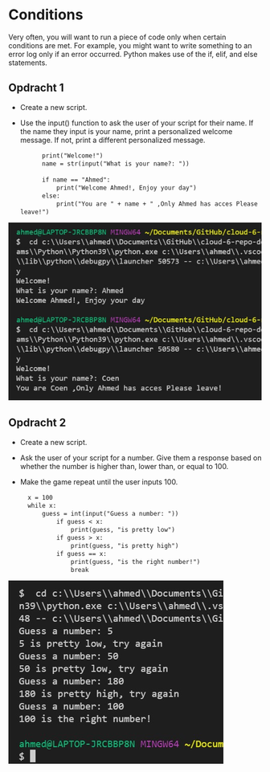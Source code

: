# Conditions
Very often, you will want to run a piece of code only when certain conditions are met. For example, you might want to write something to an error log only if an error occurred.
Python makes use of the if, elif, and else statements.

## Opdracht 1
- Create a new script.
- Use the input() function to ask the user of your script for their name. If the name they input is your name, print a personalized welcome message. If not, print a different personalized message.

            print("Welcome!")
            name = str(input("What is your name?: "))

            if name == "Ahmed":
                print("Welcome Ahmed!, Enjoy your day")
            else:
                print("You are " + name + " ,Only Ahmed has acces Please leave!")

![SCREENSHOT](../00_includes/python5-01.jpg)

## Opdracht 2

- Create a new script.
- Ask the user of your script for a number. Give them a response based on whether the number is higher than, lower than, or equal to 100.
- Make the game repeat until the user inputs 100.

        x = 100
        while x:
            guess = int(input("Guess a number: "))
                if guess < x:
                    print(guess, "is pretty low")
                if guess > x:
                    print(guess, "is pretty high")
                if guess == x:
                    print(guess, "is the right number!")
                    break

![SCREENSHOT](../00_includes/python5_02.jpg)